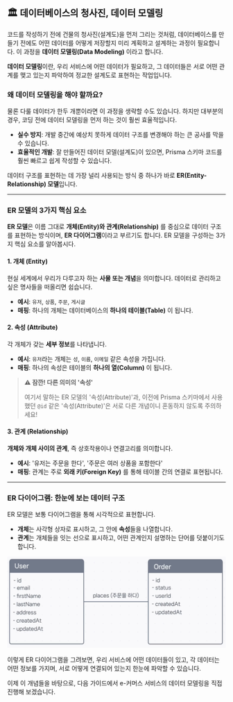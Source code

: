 ## 🏛️ 데이터베이스의 청사진, 데이터 모델링

코드를 작성하기 전에 건물의 청사진(설계도)을 먼저 그리는 것처럼, 데이터베이스를 만들기 전에도 어떤 데이터를 어떻게 저장할지 미리 계획하고 설계하는 과정이 필요합니다. 이 과정을 **데이터 모델링(Data Modeling)** 이라고 합니다.

**데이터 모델링**이란, 우리 서비스에 어떤 데이터가 필요하고, 그 데이터들은 서로 어떤 관계를 맺고 있는지 파악하여 정교한 설계도로 표현하는 작업입니다.

### 왜 데이터 모델링을 해야 할까요?

물론 다룰 데이터가 한두 개뿐이라면 이 과정을 생략할 수도 있습니다. 하지만 대부분의 경우, 코딩 전에 데이터 모델링을 먼저 하는 것이 훨씬 효율적입니다.

- **실수 방지**: 개발 중간에 예상치 못하게 데이터 구조를 변경해야 하는 큰 공사를 막을 수 있습니다.
- **효율적인 개발**: 잘 만들어진 데이터 모델(설계도)이 있으면, Prisma 스키마 코드를 훨씬 빠르고 쉽게 작성할 수 있습니다.

데이터 구조를 표현하는 데 가장 널리 사용되는 방식 중 하나가 바로 **ER(Entity-Relationship) 모델**입니다.

---

### ER 모델의 3가지 핵심 요소

**ER 모델**은 이름 그대로 **개체(Entity)와 관계(Relationship)** 를 중심으로 데이터 구조를 표현하는 방식이며, **ER 다이어그램**이라고 부르기도 합니다. ER 모델을 구성하는 3가지 핵심 요소를 알아봅시다.

#### 1. 개체 (Entity)

현실 세계에서 우리가 다루고자 하는 **사물 또는 개념**을 의미합니다. 데이터로 관리하고 싶은 명사들을 떠올리면 쉽습니다.

- **예시**: `유저`, `상품`, `주문`, `게시글`
- **매핑**: 하나의 개체는 데이터베이스의 **하나의 테이블(Table)** 이 됩니다.

#### 2. 속성 (Attribute)

각 개체가 갖는 **세부 정보**를 나타냅니다.

- **예시**: `유저`라는 개체는 `성`, `이름`, `이메일` 같은 속성을 가집니다.
- **매핑**: 하나의 속성은 테이블의 **하나의 열(Column)** 이 됩니다.

> **⚠️ 잠깐! 다른 의미의 '속성'**
>
> 여기서 말하는 ER 모델의 '속성(Attribute)'과, 이전에 Prisma 스키마에서 사용했던 `@id` 같은 '속성(Attribute)'은 서로 다른 개념이니 혼동하지 않도록 주의하세요!

#### 3. 관계 (Relationship)

**개체와 개체 사이의 관계**, 즉 상호작용이나 연결고리를 의미합니다.

- **예시**: '유저는 주문을 한다', '주문은 여러 상품을 포함한다'
- **매핑**: 관계는 주로 **외래 키(Foreign Key)** 를 통해 테이블 간의 연결로 표현됩니다.

---

### ER 다이어그램: 한눈에 보는 데이터 구조

ER 모델은 보통 다이어그램을 통해 시각적으로 표현합니다.

- **개체**는 사각형 상자로 표시하고, 그 안에 **속성**들을 나열합니다.
- **관계**는 개체들을 잇는 선으로 표시하고, 어떤 관계인지 설명하는 단어를 덧붙이기도 합니다.

![ER_model](../image/ER-model1.png)

이렇게 ER 다이어그램을 그려보면, 우리 서비스에 어떤 데이터들이 있고, 각 데이터는 어떤 정보를 가지며, 서로 어떻게 연결되어 있는지 한눈에 파악할 수 있습니다.

이제 이 개념들을 바탕으로, 다음 가이드에서 e-커머스 서비스의 데이터 모델링을 직접 진행해 보겠습니다.
